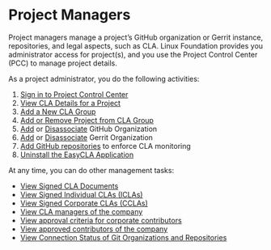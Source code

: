 # Project Managers

Project managers manage a project’s GitHub organization or Gerrit instance, repositories, and legal aspects, such as CLA. Linux Foundation provides you administrator access for project\(s\), and you use the Project Control Center \(PCC\) to manage project details.

As a project administrator, you do the following activities:

1. [Sign in to Project Control Center](sign-in-to-project-control-center.md)
2. [View CLA Details for a Project](view-cla-details.md)
3. [Add a New CLA Group](create-new-cla-group.md)
4. [Add or Remove Project from CLA Group](add-or-remove-a-project-from-cla-group.md)
5. [Add](add-and-manage-git-organizations-and-repositories/#add-github-organization) or [Disassociate](add-and-manage-git-organizations-and-repositories/#disassociate-github-organization) GitHub Organization
6. [Add](add-and-manage-git-organizations-and-repositories/#add-gerrit-organization) or [Disassociate](add-and-manage-git-organizations-and-repositories/#disassociate-gerrit-organization) Gerrit Organization 
7. [Add GitHub repositories](add-and-manage-git-organizations-and-repositories/add-or-remove-git-repositories-for-cla-monitoring.md) to enforce CLA monitoring
8. [Uninstall the EasyCLA Application](uninstall-the-easycla-application.md)

At any time, you can do other management tasks:

* [View Signed CLA Documents](view-and-manage-signed-clas-for-a-cla-group.md#view-signed-cla-document)
* [View Signed Individual CLAs \(ICLAs\)](view-and-manage-signed-clas-for-a-cla-group.md#view-signed-individual-clas-iclas)
* [View Signed Corporate CLAs \(CCLAs\)](view-and-manage-signed-clas-for-a-cla-group.md#view-signed-corporate-clas-cclas)
* [View CLA managers of the company](view-and-manage-signed-clas-for-a-cla-group.md#view-signed-corporate-clas-cclas)
* [View approval criteria for corporate contributors](view-and-manage-signed-clas-for-a-cla-group.md#view-signed-corporate-clas-cclas)
* [View approved contributors of the company](view-and-manage-signed-clas-for-a-cla-group.md#view-signed-corporate-clas-cclas)
* [View Connection Status of Git Organizations and Repositories](add-and-manage-git-organizations-and-repositories/view-connection-status-of-git-organizations-and-repositories.md)



